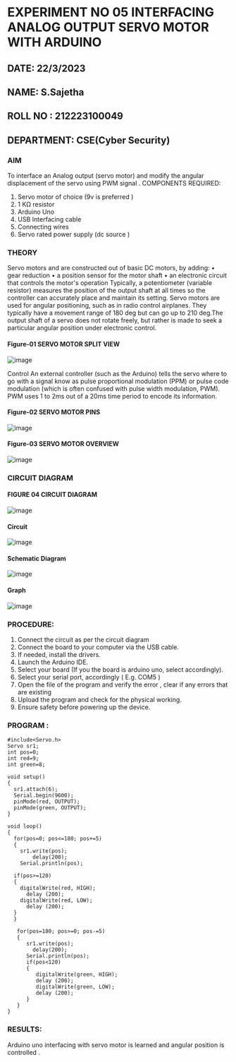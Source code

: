 # EXPERIMENT NO 05 INTERFACING ANALOG OUTPUT SERVO MOTOR WITH ARDUINO

##  DATE: 22/3/2023
##  NAME: S.Sajetha
##  ROLL NO : 212223100049
##  DEPARTMENT: CSE(Cyber Security)


### AIM
To interface an Analog output (servo motor) and modify the angular displacement of the servo using PWM signal .
COMPONENTS REQUIRED:
1.	Servo motor of choice (9v is preferred )
2.	1 KΩ resistor 
3.	Arduino Uno 
4.	USB Interfacing cable 
5.	Connecting wires 
6.	Servo rated power supply (dc source )


### THEORY
Servo motors and are constructed out of basic DC motors, by adding:
•	 gear reduction
•	 a position sensor for the motor shaft
•	 an electronic circuit that controls the motor's operation
Typically, a potentiometer (variable resistor) measures the position of the output shaft at all times so the controller can accurately place and maintain its setting.
Servo motors are used for angular positioning, such as in radio control airplanes.  They typically have a movement range of 180 deg but can go up to 210 deg.The output shaft of a servo does not rotate freely, but rather is made to seek a particular angular position under electronic control. 

#### Figure-01 SERVO MOTOR SPLIT VIEW 
![image](https://user-images.githubusercontent.com/36288975/163544439-1f477927-fcd4-42f0-9ce4-c863fdbf1210.png)



Control 
An external controller (such as the Arduino) tells the servo where to go with a signal know as pulse proportional modulation (PPM) or pulse code modulation (which is often confused with pulse width modulation, PWM). PWM uses 1 to 2ms out of a 20ms time period to encode its information.
 
 #### Figure-02 SERVO MOTOR PINS

 ![image](https://user-images.githubusercontent.com/36288975/163544482-3027136f-7135-4f3d-a23f-8dc2fe04194d.png)

#### Figure-03 SERVO MOTOR OVERVIEW 
 ![image](https://user-images.githubusercontent.com/36288975/163544513-ca497421-e6ba-4f91-871f-5cfba77f22a8.png)




 


 





### CIRCUIT DIAGRAM
 
 #### FIGURE 04 CIRCUIT DIAGRAM
 ![image](https://user-images.githubusercontent.com/36288975/163544618-6eb8a7b5-7f1a-428a-8d9f-fd899b145efb.png)


#### Circuit
![image](https://github.com/Sajetha13/EXPERIMENT-NO--05-INTERFACING-ANALOG-OUTPUT-SERVO-MOTOR-WITH-ARDUINO-/assets/138849316/c92db62a-a418-455f-abfd-bdd3ccad9465)
#### Schematic Diagram
![image](https://github.com/Sajetha13/EXPERIMENT-NO--05-INTERFACING-ANALOG-OUTPUT-SERVO-MOTOR-WITH-ARDUINO-/assets/138849316/482e28b2-8623-4089-90ff-25af310af986)

#### Graph
![image](https://github.com/Sajetha13/EXPERIMENT-NO--05-INTERFACING-ANALOG-OUTPUT-SERVO-MOTOR-WITH-ARDUINO-/assets/138849316/2021260f-827d-4f57-97db-1f8549c82963)


### PROCEDURE:
1.	Connect the circuit as per the circuit diagram 
2.	Connect the board to your computer via the USB cable.
3.	If needed, install the drivers.
4.	Launch the Arduino IDE.
5.	Select your board (If you the board is arduino uno, select accordingly).
6.	Select your serial port, accordingly ( E.g. COM5 )
7.	Open the file of the program  and verify the error , clear if any errors that are existing 
8.	Upload the program and check for the physical working. 
9.	Ensure safety before powering up the device.


### PROGRAM :
```
#include<Servo.h>
Servo sr1;
int pos=0;
int red=9;
int green=8;

void setup()
{
  sr1.attach(6);
  Serial.begin(9600);
  pinMode(red, OUTPUT);
  pinMode(green, OUTPUT);
}

void loop()
{
  for(pos=0; pos<=180; pos+=5)
  {
    sr1.write(pos);
    	delay(200);
    Serial.println(pos);
    
  if(pos>=120)
  {
    digitalWrite(red, HIGH);
      delay (200);
    digitalWrite(red, LOW);
      delay (200);
  }
  } 
  
   for(pos=180; pos>=0; pos-=5)
   {
      sr1.write(pos);
  		delay(200);
      Serial.println(pos);
      if(pos<120)
      {
         digitalWrite(green, HIGH);
         delay (200);
         digitalWrite(green, LOW);
         delay (200);
      }
   }
}
``` 


### RESULTS: 
Arduino uno interfacing with servo motor is learned and angular position is controlled .
